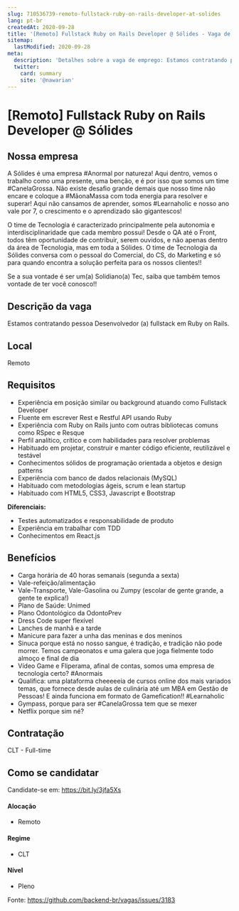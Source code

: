 ```yaml
---
slug: 710536739-remoto-fullstack-ruby-on-rails-developer-at-solides
lang: pt-br
createdAt: 2020-09-28
title: '[Remoto] Fullstack Ruby on Rails Developer @ Sólides - Vaga de Emprego'
sitemap:
  lastModified: 2020-09-28
meta:
  description: 'Detalhes sobre a vaga de emprego: Estamos contratando pessoa Desenvolvedor (a) fullstack em Ruby on Rails.'
  twitter:
    card: summary
    site: '@nawarian'
---
```


# [Remoto] Fullstack Ruby on Rails Developer @ Sólides

## Nossa empresa

A Sólides é uma empresa #Anormal por natureza! Aqui dentro, vemos o trabalho como uma presente, uma benção, e é por isso que somos um time #CanelaGrossa. Não existe desafio grande demais que nosso time não encare e coloque a #MãonaMassa com toda energia para resolver e superar! Aqui não cansamos de aprender, somos #Learnaholic e nosso ano vale por 7, o crescimento e o aprendizado são gigantescos!

O time de Tecnologia é caracterizado principalmente pela autonomia e interdisciplinaridade que cada membro possui! Desde o QA até o Front, todos têm oportunidade de contribuir, serem ouvidos, e não apenas dentro da área de Tecnologia, mas em toda a Sólides. O time de Tecnologia da Sólides conversa com o pessoal do Comercial, do CS, do Marketing e só para quando encontra a solução perfeita para os nossos clientes!!

Se a sua vontade é ser um(a) Solidiano(a) Tec, saiba que também temos vontade de ter você conosco!!

## Descrição da vaga

Estamos contratando pessoa Desenvolvedor (a) fullstack em Ruby on Rails.

## Local

Remoto

## Requisitos

- Experiência em posição similar ou background atuando como Fullstack Developer
- Fluente em escrever Rest e Restful API usando Ruby
- Experiência com Ruby on Rails junto com outras bibliotecas comuns como RSpec e Resque
- Perfil analítico, crítico e com habilidades para resolver problemas
- Habituado em projetar, construir e manter código eficiente, reutilizável e testável
- Conhecimentos sólidos de programação orientada a objetos e design patterns
- Experiência com banco de dados relacionais (MySQL)
- Habituado com metodologias ágeis, scrum e lean startup
- Habituado com HTML5, CSS3, Javascript e Bootstrap

**Diferenciais:**
- Testes automatizados e responsabilidade de produto
- Experiência em trabalhar com TDD
- Conhecimentos em React.js

## Benefícios

- Carga horária de 40 horas semanais (segunda a sexta)
- Vale-refeição/alimentação
- Vale-Transporte, Vale-Gasolina ou Zumpy (escolar de gente grande, a gente te explica!)
- Plano de Saúde: Unimed
- Plano Odontológico da OdontoPrev
- Dress Code super flexível
- Lanches de manhã e a tarde
- Manicure para fazer a unha das meninas e dos meninos
- Sinuca porque está no nosso sangue, é tradição, e tradição não pode morrer. Temos campeonatos e uma galera que joga fielmente todo almoço e final de dia
- Vídeo Game e Fliperama, afinal de contas, somos uma empresa de tecnologia certo? #Anormais
- Qualifica: uma plataforma cheeeeeia de cursos online dos mais variados temas, que fornece desde aulas de culinária até um MBA em Gestão de Pessoas! E ainda funciona em formato de Gamefication!! #Learnaholic
- Gympass, porque para ser #CanelaGrossa tem que se mexer
- Netflix porque sim né?

## Contratação

CLT - Full-time

## Como se candidatar

Candidate-se em: https://bit.ly/3jfa5Xs

#### Alocação
- Remoto

#### Regime
- CLT

#### Nível
- Pleno


Fonte: https://github.com/backend-br/vagas/issues/3183